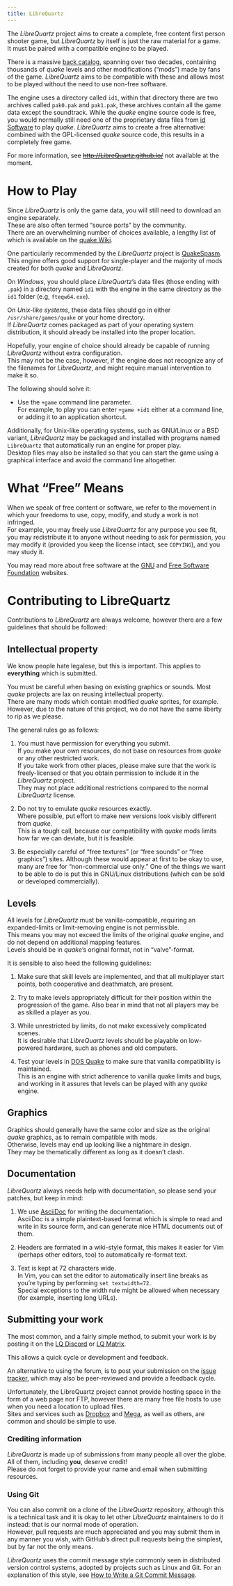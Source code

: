 ```yaml
---
title: LibreQuartz
---
```


The *LibreQuartz* project aims to create a complete, free content first
person shooter game, but *LibreQuartz* by itself is just the raw 
material for a game.  
It must be paired with a compatible engine to be played.

There is a massive [back
catalog](https://www.quaddicted.com), spanning over two decades,
containing thousands of *quake* levels and other modifications 
(“mods”) made by fans of the game.
*LibreQuartz* aims to be compatible with these and allows most to be
played without the need to use non-free software.

The engine uses a directory called `id1`, within that directory
there are two archives called `pak0.pak` and `pak1.pak`,
these archives contain all the game data except the soundtrack.
While the *quake* engine source code is free,
you would normally still need one of the proprietary data files from
[id Software](http://www.idsoftware.com/) to play *quake*.
*LibreQuartz* aims to create a free alternative: combined with 
the GPL-licensed *quake* source code, this results in a completely
free game.

For more information, see ~~http://LibreQuartz.github.io/~~
 not available at the moment.

# How to Play

Since *LibreQuartz* is only the game data, you will still need to
download an engine separately.  
These are also often termed “source ports” by the community.  
There are an overwhelming number of choices available, a lengthy list of
 which is available on the 
[quake Wiki](https://quakewiki.org/wiki/Engines).

One particularly recommended by the *LibreQuartz* project is
[QuakeSpasm](http://quakespasm.sourceforge.net/download.htm).  
This engine offers good support for
single-player and the majority of mods created for both
*quake* and *LibreQuartz*.

On _Windows_, you should place *LibreQuartz*’s data files (those ending
with `.pak`) in a directory named `id1` with the engine 
in the same directory as the `id1` folder (e.g, `fteqw64.exe`).

On _Unix-like systems_, these data files should go in either 
`/usr/share/games/quake` or your home directory.  
If *LibreQuartz* comes packaged as part of your
operating system distribution, it should already be installed into the
proper location.

Hopefully, your engine of choice should already be capable of running
*LibreQuartz* without extra configuration.  
This may not be the case, however, if the engine does not recognize any 
of the filenames for *LibreQuartz*, and might require manual 
intervention to make it so.  

The following should solve it:

  * Use the `+game` command line parameter.  
    For example, to play you can enter `+game +id1` either at a command
    line, or adding it to an application shortcut.

Additionally, for Unix-like operating systems, such as GNU/Linux or a
BSD variant, *LibreQuartz* may be packaged and installed with programs
named `LibreQuartz` that automatically run an engine for proper play.  
Desktop files may also be installed so that you can start the game using
a graphical interface and avoid the command line altogether.

# What “Free” Means

When we speak of free content or software, we refer to the movement in
which your freedoms to use, copy, modify, and study a work is not
infringed.  
For example, you may freely use *LibreQuartz* for any purpose you see 
fit, you may redistribute it to anyone without needing to ask
for permission, you may modify it (provided you keep the license
intact, see `COPYING`), and you may study it.

You may read more about free software at the [GNU](http://www.gnu.org/)
and [Free Software Foundation](http://www.fsf.org/) websites.

# Contributing to LibreQuartz

Contributions to *LibreQuartz* are always welcome, however there are a
few guidelines that should be followed:

## Intellectual property

We know people hate legalese, but this is important. This applies to
**everything** which is submitted.

You must be careful when basing on existing graphics or sounds.
Most *quake* projects are lax on reusing intellectual property.  
There are many mods which contain modified *quake* sprites, for example.
However, due to the nature of this project, we do not have the same
liberty to rip as we please.

The general rules go as follows:

  1. You must have permission for everything you submit.  
     If you make your own resources, do not base on resources from 
     *quake* or any other restricted work.  
     If you take work from other places, please make sure that the work 
     is freely-licensed or that you obtain permission to include it in 
     the *LibreQuartz* project.  
     They may not place additional restrictions compared to the normal 
     *LibreQuartz* license.

  2. Do not try to emulate *quake* resources exactly.  
     Where possible, put effort to make new versions look visibly 
     different from *quake*.  
     This is a tough call, because our compatibility with *quake* mods 
     limits how far we can deviate, but it is feasible.

  3. Be especially careful of “free textures” (or “free sounds” or
     “free graphics”) sites.  Although these would appear at first to
     be okay to use, many are free for “non-commercial use only.”
     One of the things we want to be able to do is put this in
     GNU/Linux distributions (which can be sold or developed
     commercially).

## Levels

All levels for *LibreQuartz* must be vanilla-compatible, requiring an
expanded-limits or limit-removing engine is not permissible.  
This means you may not exceed the limits of the original *quake* engine,
and do not depend on additional mapping features.  
Levels should be in *quake*’s original format, not in “valve”-format.

It is sensible to also heed the following guidelines:

  1. Make sure that skill levels are implemented, and that all
     multiplayer start points, both cooperative and deathmatch, are
     present.

  2. Try to make levels appropriately difficult for their position
     within the progression of the game.  Also bear in mind that not
     all players may be as skilled a player as you.

  3. While unrestricted by limits, do not make excessively complicated
     scenes.  
     It is desirable that *LibreQuartz* levels should be playable on 
     low-powered hardware, such as phones and old computers.

  4. Test your levels in 
     [DOS Quake](ftp://ftp.idsoftware.com/idstuff/quake/quake108.zip) 
     to make sure that vanilla compatibility is maintained.  
     This is an engine with strict adherence to vanilla quake limits and
     bugs, and working in it assures that levels can be played with any
     *quake* engine.

## Graphics

Graphics should generally have the same color and size as the original
*quake* graphics, as to remain compatible with mods.  
Otherwise, levels may end up looking like a nightmare in design.  
They may be thematically different as long as it doesn’t clash.

## Documentation

*LibreQuartz* always needs help with documentation, so please send your
patches, but keep in mind:

  1. We use [AsciiDoc](http://asciidoc.org/) for writing the
     documentation.  
     AsciiDoc is a simple plaintext-based format which is simple to 
     read and write in its source form, and can generate nice HTML 
     documents out of them.

  2. Headers are formated in a wiki-style format, this makes it easier
    for Vim (perhaps other editors, too) to automatically re-format
    text.

  3. Text is kept at 72 characters wide.  
     In Vim, you can set the
     editor to automatically insert line breaks as you’re typing by
     performing `set textwidth=72`.  
     Special exceptions to the width
     rule might be allowed when necessary (for example, inserting long
     URLs).

## Submitting your work

The most common, and a fairly simple method, to submit your work is by
posting it on the [LQ Discord](https://discord.gg/H9gwFTQ) or 
[LQ Matrix](https://matrix.to/#/+librequartz:matrix.org).

This allows a quick cycle or development and feedback.

An alternative to using the forum, is to post your submission on the
[issue tracker](https://github.com/MissLav/LibreQuartz/issues), which 
may also be peer-reviewed and provide a feedback cycle.

Unfortunately, the LibreQuartz project cannot provide hosting space in
the form of a web page nor FTP, however there are many free file hosts
to use when you need a location to upload files.  
Sites and services such as [Dropbox](https://www.dropbox.com/) and
[Mega](https://mega.co.nz/), as well as others, are common and should 
be simple to use.

### Crediting information

*LibreQuartz* is made up of submissions from many people all over the
globe.  
All of them, including **you**, deserve credit!  
Please do not forget to provide your name and email when submitting 
resources.

### Using Git

You can also commit on a clone of the *LibreQuartz* repository,
although this is a technical task and it is okay to let other
*LibreQuartz* maintainers to do it instead: that is our normal mode of 
operation.  
However, pull requests are much appreciated and you may submit them in
any manner you wish, with GitHub’s direct pull requests being the
simplest, but by far not the only means.

*LibreQuartz* uses the commit message style commonly seen in 
distributed version control systems, adopted by projects such as Linux 
and Git.
For an explanation of this style, see
[How to Write a Git Commit
Message](https://chris.beams.io/posts/git-commit/).
